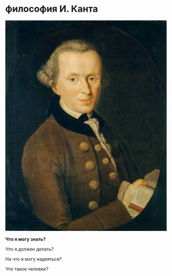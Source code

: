 <html>
 <body>
  <h1>философия И. Канта</h1>
  <p><img src="Kant_gemaelde_3.jpg"></p>
  <p><b>Что я могу знать?</b></p>
  <p>Что я должен делать?</p>
  <p>На что я могу надеяться?</p>
  <p>Что такое человек?</p>
 </body>
</html>

